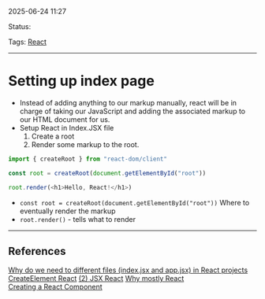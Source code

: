 
2025-06-24 11:27

Status:

Tags: [React](3%20-%20Tags/React.md)

---
# Setting up index page
- Instead of adding anything to our markup manually,  react will be in charge of taking our JavaScript and adding the associated markup to our HTML document for us.
- Setup React in Index.JSX file
	1. Create a root
	2. Render some markup to the root.
```js
import { createRoot } from "react-dom/client"

const root = createRoot(document.getElementById("root"))

root.render(<h1>Hello, React!</h1>)
```
- `const root = createRoot(document.getElementById("root"))` Where to eventually render the markup
- `root.render()` - tells what to render




---
## References
[Why do we need to different files (index.jsx and app.jsx) in React projects](6%20-%20Main%20notes/Frontend/React/Why%20do%20we%20need%20to%20different%20files%20(index.jsx%20and%20app.jsx)%20in%20React%20projects.md)
[CreateElement React](6%20-%20Main%20notes/Frontend/React/CreateElement%20React.md)
[(2) JSX React](6%20-%20Main%20notes/Frontend/React/(2)%20JSX%20React.md)
[Why mostly React](6%20-%20Main%20notes/Frontend/React/Why%20mostly%20React.md)		
[Creating a React Component](6%20-%20Main%20notes/Frontend/React/Creating%20a%20React%20Component.md)